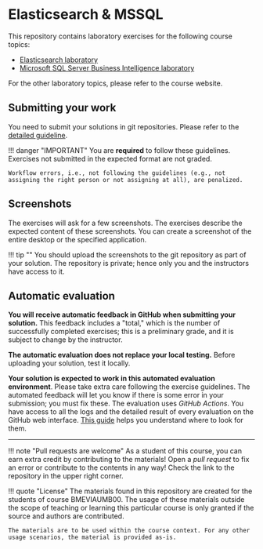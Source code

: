 # Elasticsearch & MSSQL

This repository contains laboratory exercises for the following course topics:

- [Elasticsearch laboratory](elasticsearch/index.md)
- [Microsoft SQL Server Business Intelligence laboratory](mssql/index.md)

For the other laboratory topics, please refer to the course website.

## Submitting your work

You need to submit your solutions in git repositories. Please refer to the [detailed guideline](GitHub.md).

!!! danger "IMPORTANT"
    You are **required** to follow these guidelines. Exercises not submitted in the expected format are not graded.

    Workflow errors, i.e., not following the guidelines (e.g., not assigning the right person or not assigning at all), are penalized.

## Screenshots

The exercises will ask for a few screenshots. The exercises describe the expected content of these screenshots. You can create a screenshot of the entire desktop or the specified application.

!!! tip ""
    You should upload the screenshots to the git repository as part of your solution. The repository is private; hence only you and the instructors have access to it.

## Automatic evaluation

**You will receive automatic feedback in GitHub when submitting your solution.** This feedback includes a "total," which is the number of successfully completed exercises; this is a preliminary grade, and it is subject to change by the instructor.

**The automatic evaluation does not replace your local testing.** Before uploading your solution, test it locally.

**Your solution is expected to work in this automated evaluation environment**. Please take extra care following the exercise guidelines. The automated feedback will let you know if there is some error in your submission; you must fix these. The evaluation uses _GitHub Actions_. You have access to all the logs and the detailed result of every evaluation on the GitHub web interface. [This guide](GitHub-Actions.md) helps you understand where to look for them.

---

!!! note "Pull requests are welcome"
    As a student of this course, you can earn extra credit by contributing to the materials! Open a _pull request_ to fix an error or contribute to the contents in any way! Check the link to the repository in the upper right corner.

!!! quote "License"
    The materials found in this repository are created for the students of course BMEVIAUMB00. The usage of these materials outside the scope of teaching or learning this particular course is only granted if the source and authors are contributed.

    The materials are to be used within the course context. For any other usage scenarios, the material is provided as-is.
